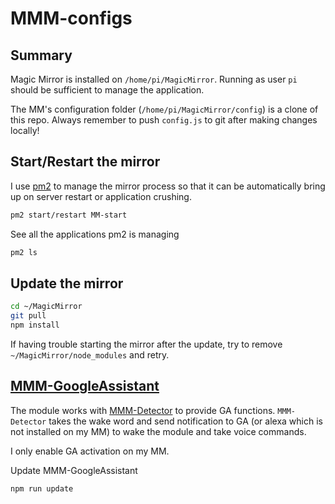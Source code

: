 # MMM-configs

## Summary
Magic Mirror is installed on `/home/pi/MagicMirror`. Running as user `pi` should be sufficient to manage the application.<br>

The MM's configuration folder (`/home/pi/MagicMirror/config`) is a clone of this repo. Always remember to push `config.js` to git after making changes locally!

## Start/Restart the mirror
I use [pm2](https://pm2.keymetrics.io/docs/usage/quick-start/) to manage the mirror process so that it can be automatically bring up on server restart or application crushing. 
```bash
pm2 start/restart MM-start
```
See all the applications pm2 is managing
```bash
pm2 ls
```

## Update the mirror
```bash
cd ~/MagicMirror
git pull
npm install
```

If having trouble starting the mirror after the update, try to remove `~/MagicMirror/node_modules` and retry. 

## [MMM-GoogleAssistant](https://github.com/bugsounet/MMM-GoogleAssistant)
The module works with [MMM-Detector](https://github.com/bugsounet/MMM-Detector) to provide GA functions. `MMM-Detector` takes the wake word and send notification to GA (or alexa which is not installed on my MM) to wake the module and take voice commands.<br>

I only enable GA activation on my MM. 

Update MMM-GoogleAssistant
```bash
npm run update
```
